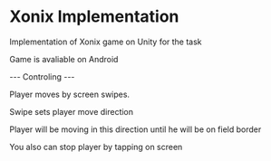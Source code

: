# Xonix Implementation
Implementation of Xonix game on Unity for the task

Game is avaliable on Android

--- Controling ---

Player moves by screen swipes. 

Swipe sets player move direction

Player will be moving in this direction until he will be on field border

You also can stop player by tapping on screen
